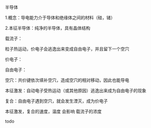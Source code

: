 半导体

1.概念：导电能力介于导体和绝缘体之间的材料（硅，锗）

2.本征半导体：纯净的半导体，具有晶体结构





载流子：

粒子热运动，价电子会逃逸出来变成自由电子，并且留下一个空穴





价电子：

自由电子：

空穴：共价键依次填补空穴，造成空穴的相对移动，因此也能导电

本征激发：自动电子受热运动（或其他原因）逃逸出来成为自由电子的现象

复合：自由电子遇到空穴，就会发生湮灭，成为价电子



本征激发，复合的速度，温度 会影响 载流子的浓度



todo